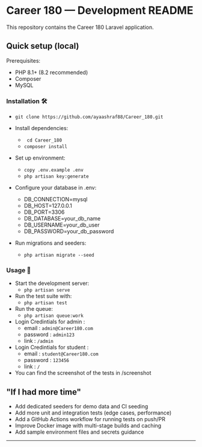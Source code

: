 # Career 180 — Development README

This repository contains the Career 180 Laravel application.

## Quick setup (local)

Prerequisites:
- PHP 8.1+ (8.2 recommended)
- Composer
- MySQL 

### Installation 🛠️
* ``` git clone https://github.com/ayaashraf88/Career_180.git ```
* Install dependencies:
    - ``` cd Career_180```
    -  ``` composer install  ```
* Set up environment:
    
    - ``` copy .env.example .env ```
    - ``` php artisan key:generate ```
* Configure your database in .env:
    - DB_CONNECTION=mysql
    - DB_HOST=127.0.0.1
    - DB_PORT=3306
    - DB_DATABASE=your_db_name
    - DB_USERNAME=your_db_user
    - DB_PASSWORD=your_db_password
* Run migrations and seeders:
    - ``` php artisan migrate --seed ```
### Usage 🚀
* Start the development server:
    - ``` php artisan serve ```
* Run the test suite with:
     - ``` php artisan test ```
* Run the queue:
     - ``` php artisan queue:work ```
* Login Credintials for admin :
     - email : ```admin@Career180.com```
     - password : ```admin123```
     - link : ```/admin```   
* Login Credintials for student :
     - email : ```student@Career180.com```
     - password : ```123456```
     - link : ```/```
* You can find the screenshot of the tests in /screenshot
## "If I had more time"

- Add dedicated seeders for demo data and CI seeding
- Add more unit and integration tests (edge cases, performance)
- Add a GitHub Actions workflow for running tests on push/PR
- Improve Docker image with multi-stage builds and caching
- Add sample environment files and secrets guidance

---


